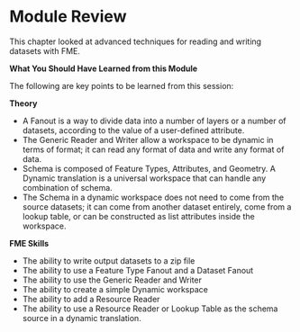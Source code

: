 # Module Review

This chapter looked at advanced techniques for reading and writing datasets with FME.

**What You Should Have Learned from this Module**

The following are key points to be learned from this session: 

**Theory**

- A Fanout is a way to divide data into a number of layers or a number of datasets, according to the value of a user-defined attribute.
- The Generic Reader and Writer allow a workspace to be dynamic in terms of format; it can read any format of data and write any format of data.
- Schema is composed of Feature Types, Attributes, and Geometry. A Dynamic translation is a universal workspace that can handle any combination of schema.
- The Schema in a dynamic workspace does not need to come from the source datasets; it can come from another dataset entirely, come from a lookup table, or can be constructed as list attributes inside the workspace.

**FME Skills**

- The ability to write output datasets to a zip file
- The ability to use a Feature Type Fanout and a Dataset Fanout
- The ability to use the Generic Reader and Writer
- The ability to create a simple Dynamic workspace
- The ability to add a Resource Reader
- The ability to use a Resource Reader or Lookup Table as the schema source in a dynamic translation.